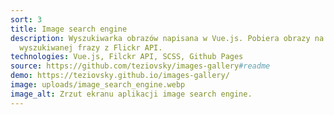 ```yaml
---
sort: 3
title: Image search engine
description: Wyszukiwarka obrazów napisana w Vue.js. Pobiera obrazy na podstawie
  wyszukiwanej frazy z Flickr API.
technologies: Vue.js, Filckr API, SCSS, Github Pages
source: https://github.com/teziovsky/images-gallery#readme
demo: https://teziovsky.github.io/images-gallery/
image: uploads/image_search_engine.webp
image_alt: Zrzut ekranu aplikacji image search engine.
---
```

